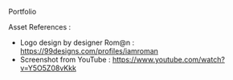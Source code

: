 Portfolio


Asset References :
- Logo design by designer Rom@n : https://99designs.com/profiles/iamroman
- Screenshot from YouTube : https://www.youtube.com/watch?v=Y5O5Z08vKkk
